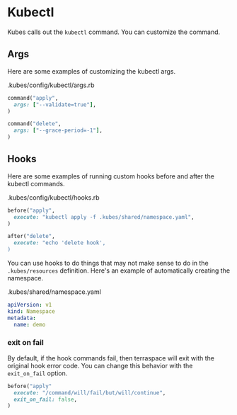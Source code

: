 # Kubectl

Kubes calls out the `kubectl` command. You can customize the command.

## Args

Here are some examples of customizing the kubectl args.

.kubes/config/kubectl/args.rb

```ruby
command("apply",
  args: ["--validate=true"],
)

command("delete",
  args: ["--grace-period=-1"],
)
```

## Hooks

Here are some examples of running custom hooks before and after the kubectl commands.

.kubes/config/kubectl/hooks.rb

```ruby
before("apply",
  execute: "kubectl apply -f .kubes/shared/namespace.yaml",
)

after("delete",
  execute: "echo 'delete hook',
)
```

You can use hooks to do things that may not make sense to do in the `.kubes/resources` definition. Here's an example of automatically creating the namespace.

.kubes/shared/namespace.yaml

```yaml
apiVersion: v1
kind: Namespace
metadata:
  name: demo
```

### exit on fail

By default, if the hook commands fail, then terraspace will exit with the original hook error code.  You can change this behavior with the `exit_on_fail` option.

```ruby
before("apply"
  execute: "/command/will/fail/but/will/continue",
  exit_on_fail: false,
)
```
